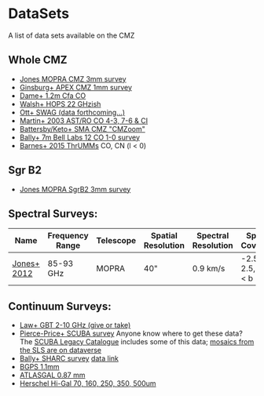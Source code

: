 # DataSets
A list of data sets available on the CMZ

## Whole CMZ

 * [Jones MOPRA CMZ 3mm survey](http://newt.phys.unsw.edu.au/mopracmz/)
 * [Ginsburg+ APEX CMZ 1mm survey](https://dataverse.harvard.edu/dataverse/APEX-CMZ-1mm)
 * [Dame+ 1.2m Cfa CO](https://dataverse.harvard.edu/dataset.xhtml?persistentId=hdl:10904/10006)
 * [Walsh+ HOPS 22 GHzish](http://awalsh.ivec.org/hops/public/index.php)
 * [Ott+ SWAG (data forthcoming...)](https://sites.google.com/site/atcaswag/home)
 * [Martin+ 2003 AST/RO CO 4-3, 7-6 & CI](https://www.cfa.harvard.edu/~aas/adair/www-docs/AST_RO/abc.html)
 * [Battersby/Keto+ SMA CMZ "CMZoom"](https://www.cfa.harvard.edu/sma/LargeScale/CMZ/)
 * [Bally+ 7m Bell Labs 12 CO 1-0 survey](https://figshare.com/articles/AT_A_Bell_Labs_7_m_12CO_data_Galactic_center/808624)
 * [Barnes+ 2015 ThrUMMs](http://www.astro.ufl.edu/~peterb/research/thrumms/rbank/) CO, CN (l < 0)
 
## Sgr B2

 * [Jones MOPRA SgrB2 3mm survey](http://newt.phys.unsw.edu.au/mopracmz/survey.html#sgrb2_3mm_table)


## Spectral Surveys:
| Name | Frequency Range | Telescope | Spatial Resolution | Spectral Resolution | Spatial Coverage | Sensitivity | Named Targets | Lines |
|---|---|---|---|---|---|---|---|---|
| [Jones+ 2012](http://newt.phys.unsw.edu.au/mopracmz/)   | 85-93 GHz | MOPRA  | 40"  | 0.9 km/s  | -2.5 < l < 2.5, -0.5 < b < 0.5 | 42-83 mK/chan  | CMZ  | Lots  |


## Continuum Surveys:

 * [Law+ GBT 2-10 GHz (give or take)](https://dataverse.harvard.edu/dataset.xhtml?persistentId=doi:10.7910/DVN/28866)
 * [Pierce-Price+ SCUBA survey](http://adsabs.harvard.edu/abs/2000ApJ...545L.121P) Anyone know where to get these data?  The [SCUBA Legacy Catalogue](http://www3.cadc-ccda.hia-iha.nrc-cnrc.gc.ca/community/scubalegacy/) includes some of this data; [mosaics from the SLS are on dataverse](https://dataverse.harvard.edu/dataset.xhtml?persistentId=doi%3A10.7910%2FDVN%2FK4GWMI)
 * [Bally+ SHARC survey](http://adsabs.harvard.edu/abs/2010ApJ...721..137B) [data link](https://dataverse.harvard.edu/dataset.xhtml?persistentId=doi%3A10.7910%2FDVN%2FPOIZX0)
 * [BGPS 1.1mm](http://irsa.ipac.caltech.edu/data/BOLOCAM_GPS/images/v2/INNER_GALAXY/maps/)
 * [ATLASGAL 0.87 mm](http://atlasgal.mpifr-bonn.mpg.de/cgi-bin/ATLASGAL_DATASETS.cgi)
 * [Herschel Hi-Gal 70, 160, 250, 350, 500um](http://tools.asdc.asi.it/HiGAL.jsp)
 
